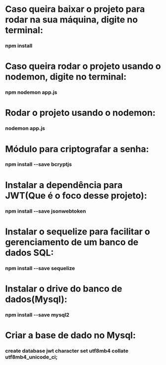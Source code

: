 # Caso queira baixar o projeto para rodar na sua máquina, digite no terminal:

### npm install

# Caso queira rodar o projeto usando o nodemon, digite no terminal: 

### npm nodemon app.js

# Rodar o projeto usando o nodemon:

### nodemon app.js

# Módulo para criptografar a senha: 

### npm install --save bcryptjs

# Instalar a dependência para JWT(Que é o foco desse projeto): 

### npm install --save jsonwebtoken

# Instalar o sequelize para facilitar o gerenciamento de um banco de dados SQL:

### npm install --save sequelize

# Instalar o drive do banco de dados(Mysql):

### npm install --save mysql2

# Criar a base de dado no Mysql:

### create database jwt character set utf8mb4 collate utf8mb4_unicode_ci;
